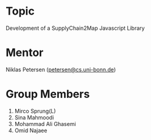 # Topic
Development of a SupplyChain2Map Javascript Library

# Mentor
Niklas Petersen (petersen@cs.uni-bonn.de)

# Group Members
1. Mirco Sprung(L)
2. Sina Mahmoodi
3. Mohammad Ali Ghasemi
4. Omid Najaee
